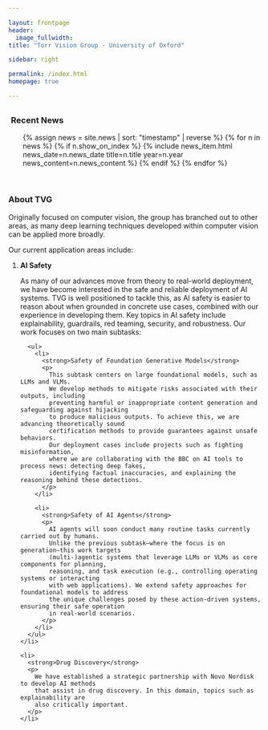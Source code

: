```yaml
---

layout: frontpage
header:
  image_fullwidth:
title: "Torr Vision Group - University of Oxford"

sidebar: right

permalink: /index.html
homepage: true

---
```


<div class="row" style= "margin-top: 30px; margin-left: 1%">
    <div class="light-section mt-6 mb-6">
      <h3 class="section-title">Recent News</h3>
      <ul class="timeline col-md-6 off-md-6">
        {% assign news = site.news | sort: "timestamp" | reverse %}
        {% for n in news %}
          {% if n.show_on_index %}
            {% include news_item.html news_date=n.news_date title=n.title year=n.year news_content=n.news_content %}
          {% endif %}
        {% endfor %}
      </ul>
  </div>
</div>


<div class="pc dark-section" style="">
  <br>
  <h3 class="section-title"> About TVG </h3> 

  <p>
    Originally focused on computer vision, the group has branched out to other areas, 
    as many deep learning techniques developed within computer vision can be applied more broadly.
  </p>

  <p>Our current application areas include:</p>

  <ol>
    <li>
      <strong>AI Safety</strong>
      <p>
        As many of our advances move from theory to real-world deployment, 
        we have become interested in the safe and reliable deployment of AI systems. 
        TVG is well positioned to tackle this, as AI safety is easier to reason about 
        when grounded in concrete use cases, combined with our experience in developing them. 
        Key topics in AI safety include explainability, guardrails, red teaming, security, 
        and robustness. Our work focuses on two main subtasks:
      </p>

      <ul>
        <li>
          <strong>Safety of Foundation Generative Models</strong>
          <p>
            This subtask centers on large foundational models, such as LLMs and VLMs. 
            We develop methods to mitigate risks associated with their outputs, including 
            preventing harmful or inappropriate content generation and safeguarding against hijacking 
            to produce malicious outputs. To achieve this, we are advancing theoretically sound 
            certification methods to provide guarantees against unsafe behaviors. 
            Our deployment cases include projects such as fighting misinformation, 
            where we are collaborating with the BBC on AI tools to process news: detecting deep fakes, 
            identifying factual inaccuracies, and explaining the reasoning behind these detections.
          </p>
        </li>

        <li>
          <strong>Safety of AI Agents</strong>
          <p>
            AI agents will soon conduct many routine tasks currently carried out by humans. 
            Unlike the previous subtask—where the focus is on generation—this work targets 
            (multi-)agentic systems that leverage LLMs or VLMs as core components for planning, 
            reasoning, and task execution (e.g., controlling operating systems or interacting 
            with web applications). We extend safety approaches for foundational models to address 
            the unique challenges posed by these action-driven systems, ensuring their safe operation 
            in real-world scenarios.
          </p>
        </li>
      </ul>
    </li>

    <li>
      <strong>Drug Discovery</strong>
      <p>
        We have established a strategic partnership with Novo Nordisk to develop AI methods 
        that assist in drug discovery. In this domain, topics such as explainability are 
        also critically important.
      </p>
    </li>
  </ol>

  <!-- 
    The aim of the group is to engage in state of the art research into the mathematical theory 
    of computer vision and artificial intelligence, but to keep the mathematical research 
    relevant to the needs of society. A particular emphasis of the group has been on real time 
    understanding and reconstruction of the world around using mobile cameras, such as those 
    on drones, intelligent glasses or other robots. Examples of which can be seen here 
    <a href="http://www.robots.ox.ac.uk/~szheng/crfasrnndemo">CRF-RNN</a> and here 
    <a href="https://www.youtube.com/watch?v=z_TcWC7yjj0">Semantic Paint</a>.

    Members of the group have won major awards in all the main conferences in the field including 
    the International Conference on Computer Vision (ICCV), CVPR, ECCV, BMVC, NeurIPS as well as 
    various thesis awards for the students, and industrial awards such as best Knowledge Transfer 
    Partnership. We have collaborated with many exciting high tech companies including Google, 
    Sony, Microsoft, Technicolor, and Sharp.
  -->
</div>